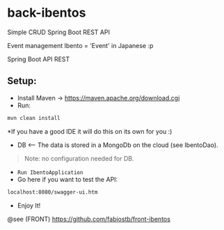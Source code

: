 # back-ibentos
Simple CRUD Spring Boot REST API

Event management
Ibento = 'Event' in Japanese :p

Spring Boot API REST

## Setup:
- Install Maven -> https://maven.apache.org/download.cgi
- Run:
```sh
mvn clean install
```
*If you have a good IDE it will do this on its own for you :) 
- DB <-- The data is stored in a MongoDb on the cloud (see IbentoDao). 
> Note: no configuration needed for DB.
- ``` Run IbentoApplication ```
- Go here if you want to test the API:
```sh
localhost:8080/swagger-ui.htm
```
- Enjoy It!

@see (FRONT) https://github.com/fabiostb/front-ibentos
